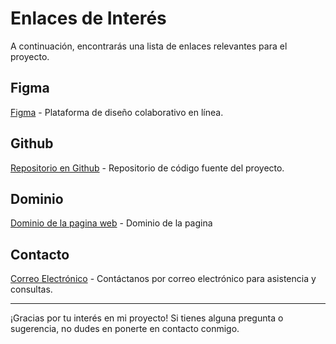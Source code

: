 # Enlaces de Interés

A continuación, encontrarás una lista de enlaces relevantes para el proyecto.

## Figma

[Figma](https://www.figma.com/) - Plataforma de diseño colaborativo en línea.

## Github

[Repositorio en Github](https://github.com/DarielsMtz/KeyMaster) - Repositorio de código fuente del proyecto.

## Dominio

[Dominio de la pagina web](http://keymaster.darielsmartinezedib.com/) - Dominio de la pagina

## Contacto

[Correo Electrónico](mailto:darielsmartinez926@gmail.com) - Contáctanos por correo electrónico para asistencia y consultas.

---

¡Gracias por tu interés en mi proyecto! Si tienes alguna pregunta o sugerencia, no dudes en ponerte en contacto conmigo.
